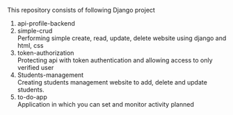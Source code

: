 This repository consists of following Django project

1. api-profile-backend
2. simple-crud <br /> Performing simple create, read, update, delete website using django and html, css
3. token-authorization <br /> Protecting api with token authentication and allowing access to only verified user
4. Students-management <br /> Creating students management website to add, delete and update students.
5. to-do-app <br/> Application in which you can set and monitor activity planned

